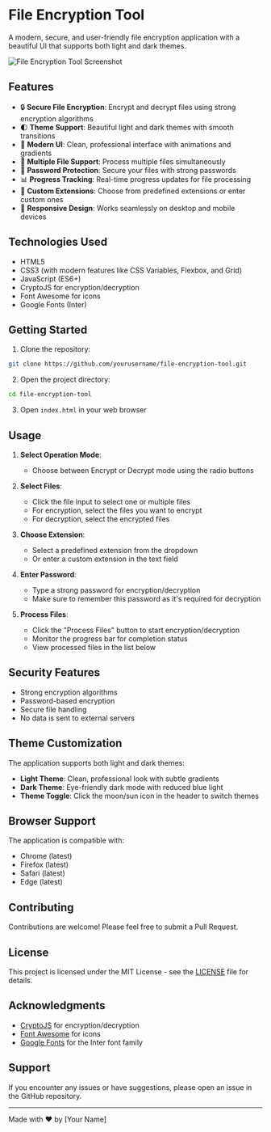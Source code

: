 # File Encryption Tool

A modern, secure, and user-friendly file encryption application with a beautiful UI that supports both light and dark themes.

![File Encryption Tool Screenshot](screenshot.png)

## Features

- 🔒 **Secure File Encryption**: Encrypt and decrypt files using strong encryption algorithms
- 🌓 **Theme Support**: Beautiful light and dark themes with smooth transitions
- 🎨 **Modern UI**: Clean, professional interface with animations and gradients
- 📁 **Multiple File Support**: Process multiple files simultaneously
- 🔑 **Password Protection**: Secure your files with strong passwords
- 📊 **Progress Tracking**: Real-time progress updates for file processing
- 🎯 **Custom Extensions**: Choose from predefined extensions or enter custom ones
- 📱 **Responsive Design**: Works seamlessly on desktop and mobile devices

## Technologies Used

- HTML5
- CSS3 (with modern features like CSS Variables, Flexbox, and Grid)
- JavaScript (ES6+)
- CryptoJS for encryption/decryption
- Font Awesome for icons
- Google Fonts (Inter)

## Getting Started

1. Clone the repository:
```bash
git clone https://github.com/yourusername/file-encryption-tool.git
```

2. Open the project directory:
```bash
cd file-encryption-tool
```

3. Open `index.html` in your web browser

## Usage

1. **Select Operation Mode**:
   - Choose between Encrypt or Decrypt mode using the radio buttons

2. **Select Files**:
   - Click the file input to select one or multiple files
   - For encryption, select the files you want to encrypt
   - For decryption, select the encrypted files

3. **Choose Extension**:
   - Select a predefined extension from the dropdown
   - Or enter a custom extension in the text field

4. **Enter Password**:
   - Type a strong password for encryption/decryption
   - Make sure to remember this password as it's required for decryption

5. **Process Files**:
   - Click the "Process Files" button to start encryption/decryption
   - Monitor the progress bar for completion status
   - View processed files in the list below

## Security Features

- Strong encryption algorithms
- Password-based encryption
- Secure file handling
- No data is sent to external servers

## Theme Customization

The application supports both light and dark themes:

- **Light Theme**: Clean, professional look with subtle gradients
- **Dark Theme**: Eye-friendly dark mode with reduced blue light
- **Theme Toggle**: Click the moon/sun icon in the header to switch themes

## Browser Support

The application is compatible with:
- Chrome (latest)
- Firefox (latest)
- Safari (latest)
- Edge (latest)

## Contributing

Contributions are welcome! Please feel free to submit a Pull Request.

## License

This project is licensed under the MIT License - see the [LICENSE](LICENSE) file for details.

## Acknowledgments

- [CryptoJS](https://github.com/brix/crypto-js) for encryption/decryption
- [Font Awesome](https://fontawesome.com/) for icons
- [Google Fonts](https://fonts.google.com/) for the Inter font family

## Support

If you encounter any issues or have suggestions, please open an issue in the GitHub repository.

---

Made with ❤️ by [Your Name] 